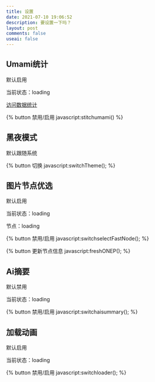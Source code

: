 ```yaml
---
title: 设置
date: 2021-07-10 19:06:52
description: 要设置一下吗？
layout: post
comments: false
useai: false
---
```


## Umami统计

默认启用

当前状态：<span id="umami-status">loading</span>

[访问数据统计](https://seeyou.hzchu.top/share/ogbqAPd0BGm5J2KS/blog.hzchu.top)

{% button 禁用/启用 javascript:stitchumami() %}

## 黑夜模式

默认跟随系统

{% button 切换 javascript:switchTheme(); %}

## 图片节点优选

默认启用

当前状态：<span id="selectFastNode-status">loading</span>

节点：<span id="selectFastNode-nodeinfo">loading</span>

{% button 禁用/启用 javascript:switchselectFastNode(); %}

{% button 更新节点信息 javascript:freshONEP(); %}

## Ai摘要

默认禁用

当前状态：<span id="aisummary-status">loading</span>


{% button 禁用/启用 javascript:switchaisummary(); %}

## 加载动画

默认启用

当前状态：<span id="loader-status">loading</span>


{% button 禁用/启用 javascript:switchloader(); %}

<script src="/js/settings.js"></script>